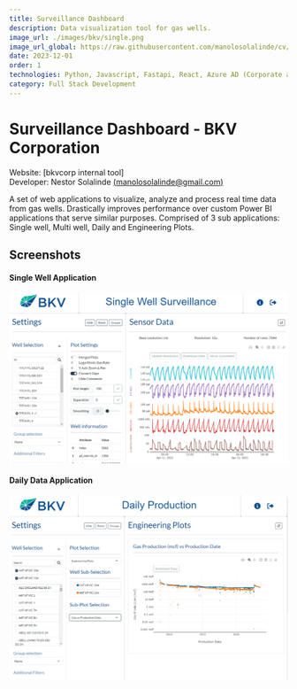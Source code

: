 ```yaml
---
title: Surveillance Dashboard
description: Data visualization tool for gas wells.
image_url: ./images/bkv/single.png
image_url_global: https://raw.githubusercontent.com/manolosolalinde/cv/main/projects/images/bkv/single.png
date: 2023-12-01
order: 1
technologies: Python, Javascript, Fastapi, React, Azure AD (Corporate authentication), Plotly, Redux, Postgres SQL, AWS Cloud Computing Services, HTML/CSS, Pytest.
category: Full Stack Development
---
```


# Surveillance Dashboard - BKV Corporation

Website: [bkvcorp internal tool] <br>
Developer: Nestor Solalinde [(manolosolalinde@gmail.com)](mailto:manolosolalinde@gmail.com)

A set of web applications to visualize, analyze and process real time data from gas wells. Drastically improves performance over custom Power BI applications that serve similar purposes. Comprised of 3 sub applications: Single well, Multi well, Daily and Engineering Plots.

## Screenshots

#### Single Well Application

<a href="./images/bkv/single.png">
<img src="./images/bkv/single.png" alt="click to enlarge"/>
</a>


#### Daily Data Application

<a href="./images/bkv/daily.png">
<img src="./images/bkv/daily.png" alt="click to enlarge"/>
</a>